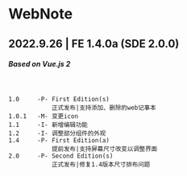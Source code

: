 # WebNote
## 2022.9.26 | FE 1.4.0a (SDE 2.0.0)
##### Based on Vue.js 2
<br>

```
1.0     -P- First Edition(s)
            正式发布|支持添加、删除的web记事本
1.0.1   -M- 变更icon
1.1     -I- 新增编辑功能
1.2     -I- 调整部分组件的外观
1.4     -P- First Edition(a)
            提前发布|支持屏幕尺寸改变以调整界面
2.0     -P- Second Edition(s)
            正式发布|修复1.4版本尺寸排布问题
```
